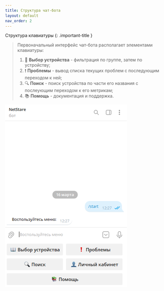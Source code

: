 ```yaml
---
title: Структура чат-бота
layout: default
nav_order: 2
---
```

Структура клавиатуры
{: .important-title }
> Первоначальный интерфейс чат-бота располагает элементами клавиатуры:
> 1. 📖 **Выбор устройства** - фильтрация по группе, затем по устройству;
> 2. ❗ **Проблемы** - вывод списка текущих проблем с последующим переходом к ней;
> 3. 🔍 **Поиск** - поиск устройства по части его названия с послеующим переходом к его метрикам;
> 4. 📚 **Помощь** - документация и поддержка.


![screenshot](../images/start.png)